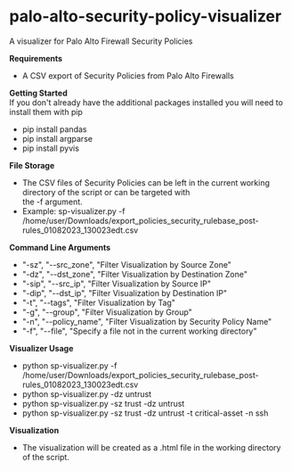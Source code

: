 # palo-alto-security-policy-visualizer
A visualizer for Palo Alto Firewall Security Policies

**Requirements**
- A CSV export of Security Policies from Palo Alto Firewalls

**Getting Started**
<br>If you don't already have the additional packages installed you will need to install them with pip
- pip install pandas
- pip install argparse
- pip install pyvis

**File Storage**
- The CSV files of Security Policies can be left in the current working directory of the script or can be targeted with \
the -f argument.
- Example: sp-visualizer.py -f /home/user/Downloads/export_policies_security_rulebase_post-rules_01082023_130023edt.csv

**Command Line Arguments**
- "-sz", "--src_zone", "Filter Visualization by Source Zone"
- "-dz", "--dst_zone", "Filter Visualization by Destination Zone"
- "-sip", "--src_ip", "Filter Visualization by Source IP"
- "-dip", "--dst_ip", "Filter Visualization by Destination IP"
- "-t", "--tags", "Filter Visualization by Tag"
- "-g", "--group", "Filter Visualization by Group"
- "-n", "--policy_name", "Filter Visualization by Security Policy Name"
- "-f", "--file", "Specify a file not in the current working directory"

**Visualizer Usage**
- python sp-visualizer.py -f /home/user/Downloads/export_policies_security_rulebase_post-rules_01082023_130023edt.csv
- python sp-visualizer.py -dz untrust
- python sp-visualizer.py -sz trust -dz untrust
- python sp-visualizer.py -sz trust -dz untrust -t critical-asset -n ssh

**Visualization**
- The visualization will be created as a .html file in the working directory of the script.
